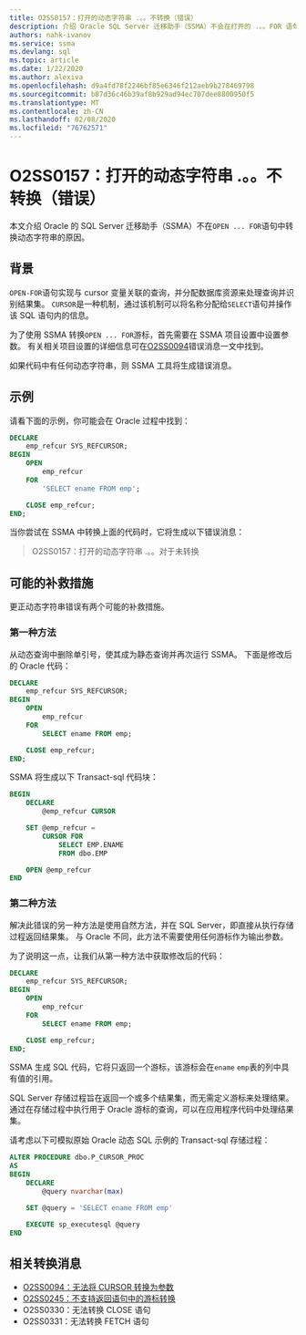 ```yaml
---
title: O2SS0157：打开的动态字符串 .。。不转换（错误）
description: 介绍 Oracle SQL Server 迁移助手（SSMA）不会在打开的 .。。FOR 语句。
authors: nahk-ivanov
ms.service: ssma
ms.devlang: sql
ms.topic: article
ms.date: 1/22/2020
ms.author: alexiva
ms.openlocfilehash: d9a4fd78f2246bf85e6346f212aeb9b278469798
ms.sourcegitcommit: b87d36c46b39af8b929ad94ec707dee8800950f5
ms.translationtype: MT
ms.contentlocale: zh-CN
ms.lasthandoff: 02/08/2020
ms.locfileid: "76762571"
---
```

# <a name="o2ss0157-dynamic-string-for-openfor-not-converted-error"></a>O2SS0157：打开的动态字符串 .。。不转换（错误）

本文介绍 Oracle 的 SQL Server 迁移助手（SSMA）不在`OPEN ... FOR`语句中转换动态字符串的原因。

## <a name="background"></a>背景

`OPEN-FOR`语句实现与 cursor 变量关联的查询，并分配数据库资源来处理查询并识别结果集。 `CURSOR`是一种机制，通过该机制可以将名称分配给`SELECT`语句并操作该 SQL 语句内的信息。

为了使用 SSMA 转换`OPEN ... FOR`游标，首先需要在 SSMA 项目设置中设置参数。 有关相关项目设置的详细信息可在[O2SS0094](o2ss0094.md)错误消息一文中找到。

如果代码中有任何动态字符串，则 SSMA 工具将生成错误消息。

## <a name="example"></a>示例

请看下面的示例，你可能会在 Oracle 过程中找到：

```sql
DECLARE
    emp_refcur SYS_REFCURSOR;
BEGIN
    OPEN
        emp_refcur
    FOR
        'SELECT ename FROM emp';

    CLOSE emp_refcur;
END;
```

当你尝试在 SSMA 中转换上面的代码时，它将生成以下错误消息：

> O2SS0157：打开的动态字符串 .。。对于未转换

## <a name="possible-remedies"></a>可能的补救措施

更正动态字符串错误有两个可能的补救措施。

### <a name="first-approach"></a>第一种方法

从动态查询中删除单引号，使其成为静态查询并再次运行 SSMA。 下面是修改后的 Oracle 代码：

```sql
DECLARE
    emp_refcur SYS_REFCURSOR;
BEGIN
    OPEN
        emp_refcur
    FOR
        SELECT ename FROM emp;

    CLOSE emp_refcur;
END;
```

SSMA 将生成以下 Transact-sql 代码块：

```sql
BEGIN
    DECLARE
        @emp_refcur CURSOR

    SET @emp_refcur =
        CURSOR FOR
            SELECT EMP.ENAME
            FROM dbo.EMP

    OPEN @emp_refcur
END
```

### <a name="second-approach"></a>第二种方法

解决此错误的另一种方法是使用自然方法，并在 SQL Server，即直接从执行存储过程返回结果集。 与 Oracle 不同，此方法不需要使用任何游标作为输出参数。

为了说明这一点，让我们从第一种方法中获取修改后的代码：

```sql
DECLARE
    emp_refcur SYS_REFCURSOR;
BEGIN
    OPEN
        emp_refcur
    FOR
        SELECT ename FROM emp;

    CLOSE emp_refcur;
END;
```

SSMA 生成 SQL 代码，它将只返回一个游标，该游标会在`ename` `emp`表的列中具有值的引用。

SQL Server 存储过程旨在返回一个或多个结果集，而无需定义游标来处理结果。 通过在存储过程中执行用于 Oracle 游标的查询，可以在应用程序代码中处理结果集。

请考虑以下可模拟原始 Oracle 动态 SQL 示例的 Transact-sql 存储过程：

```sql
ALTER PROCEDURE dbo.P_CURSOR_PROC
AS
BEGIN
    DECLARE
        @query nvarchar(max)

    SET @query = 'SELECT ename FROM emp'

    EXECUTE sp_executesql @query
END
```

## <a name="related-conversion-messages"></a>相关转换消息

* [O2SS0094：无法将 CURSOR 转换为参数](o2ss0094.md)
* [O2SS0245：不支持返回语句中的游标转换](o2ss0245.md)
* O2SS0330：无法转换 CLOSE 语句
* O2SS0331：无法转换 FETCH 语句
